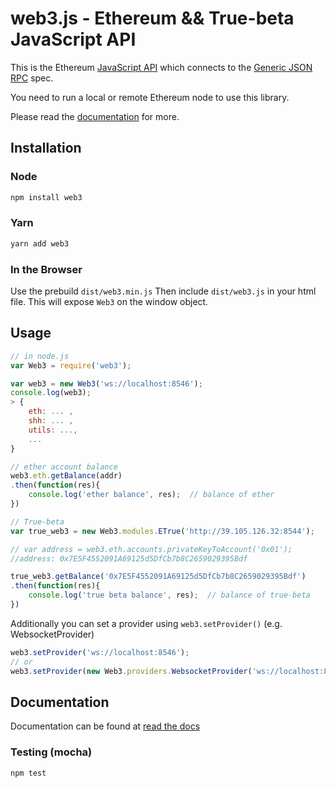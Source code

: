 # web3.js - Ethereum && True-beta JavaScript API


This is the Ethereum [JavaScript API][docs]
which connects to the [Generic JSON RPC](https://github.com/ethereum/wiki/wiki/JSON-RPC) spec.

You need to run a local or remote Ethereum node to use this library.

Please read the [documentation][docs] for more.

## Installation

### Node

```bash
npm install web3
```

### Yarn

```bash
yarn add web3
```

### In the Browser

Use the prebuild ``dist/web3.min.js``
Then include `dist/web3.js` in your html file.
This will expose `Web3` on the window object.

## Usage

```js
// in node.js
var Web3 = require('web3');

var web3 = new Web3('ws://localhost:8546');
console.log(web3);
> {
    eth: ... ,
    shh: ... ,
    utils: ...,
    ...
}

// ether account balance
web3.eth.getBalance(addr)
.then(function(res){
    console.log('ether balance', res);  // balance of ether
})

// True-beta
var true_web3 = new Web3.modules.ETrue('http://39.105.126.32:8544');

// var address = web3.eth.accounts.privateKeyToAccount('0x01');
//address: 0x7E5F4552091A69125d5DfCb7b8C2659029395Bdf

true_web3.getBalance('0x7E5F4552091A69125d5DfCb7b8C2659029395Bdf')
.then(function(res){
    console.log('true beta balance', res);  // balance of true-beta
})

```

Additionally you can set a provider using `web3.setProvider()` (e.g. WebsocketProvider)

```js
web3.setProvider('ws://localhost:8546');
// or
web3.setProvider(new Web3.providers.WebsocketProvider('ws://localhost:8546'));
```
## Documentation

Documentation can be found at [read the docs][docs]


### Testing (mocha)

```bash
npm test
```


[repo]: https://github.com/ethereum/web3.js
[docs]: http://web3js.readthedocs.io/en/1.0/
[npm-url]: https://npmjs.org/package/web3